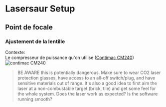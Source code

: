 # Lasersaur Setup

## Point de focale
### Ajustement de la lentille 

Contexte:  
Le compresseur de puissance qu'on utilise ([Contimac CM240](http://www.contimac.be/fr/produit/4111211125/compresseurs-professional/sans-huile-coaxiaux/cm-240-10-5-w))
![contimac CM240](http://www.contimac.be/Repository/Cached/Producten/25150-canvas-290.jpg)

>BE AWARE this is potentially dangerous. Make sure to wear CO2 laser protection glasses, have access to an all-off switch/plug, and have sensitive materials out of range. It's also a good idea to first aim the laser at a non-combustable target (brick, tile) and get some feel for the whole system. Does the laser work as expected? Is the software running smooth?